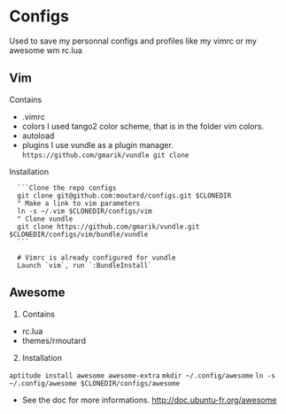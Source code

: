 Configs
=======

Used to save my personnal configs and profiles like my vimrc or my awesome wm rc.lua

Vim
---
Contains
  - .vimrc
  - colors
  I used tango2 color scheme, that is in the folder vim colors.
  - autoload
  - plugins
  I use vundle as a plugin manager.
  `https://github.com/gmarik/vundle
  git clone`


Installation

      ```Clone the repo configs
      git clone git@github.com:moutard/configs.git $CLONEDIR
      " Make a link to vim parameters
      ln -s ~/.vim $CLONEDIR/configs/vim
      " Clone vundle
      git clone https://github.com/gmarik/vundle.git $CLONEDIR/configs/vim/bundle/vundle
      ```

      # Vimrc is already configured for vundle
      Launch `vim`, run `:BundleInstall`

Awesome
-------

1. Contains
  - rc.lua
  - themes/rmoutard

2. Installation

`aptitude install awesome awesome-extra`
`mkdir ~/.config/awesome`
      ```
      ln -s ~/.config/awesome $CLONEDIR/configs/awesome
      ```
  - See the doc for more informations.
  http://doc.ubuntu-fr.org/awesome
